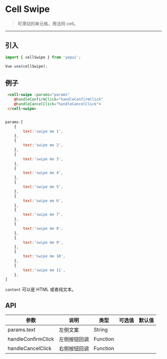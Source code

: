 # Cell Swipe

> 可滑动的单元格，用法同 cell。

----------


## 引入

```javascript
import { cellSwipe } from 'yepui';

Vue.use(cellSwipe);
```

## 例子


```html
 <cell-swipe :params="params" 
    @handleConfirmClick="handleConfirmClick"
    @handleCancelClick="handleCancelClick">
 </cell-swipe>
```

```js

params:[
    {
        text:'swipe me 1',
    },
    {
        text:'swipe me 2',
    },
    {
        text:'swipe me 3',
    },
    {
        text:'swipe me 4',
    },
    {
        text:'swipe me 5',
    },
    {
        text:'swipe me 6',
    },
    {
        text:'swipe me 7',
    },
    {
        text:'swipe me 8',
    },
    {
        text:'swipe me 9',
    },
    {
        text:'swipe me 10',
    },
    {
        text:'swipe me 11',
    },
]

```

`content` 可以是 HTML 或者纯文本。

## API
| 参数 | 说明 | 类型 | 可选值 | 默认值 |
|------|-------|---------|-------|--------|
| params.text  |  左侧文案   | String    |     |     |
| handleConfirmClick  |  左侧按钮回调   | Function    |     |     |
| handleCancelClick  |  右侧按钮回调   | Function    |     |     |

